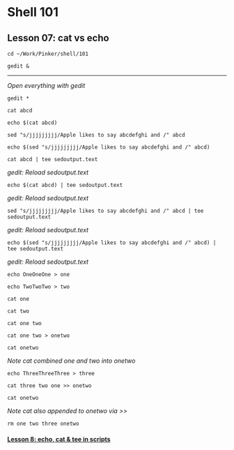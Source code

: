 # Shell 101
## Lesson 07: cat vs echo

`cd ~/Work/Pinker/shell/101`

`gedit &`

___

*Open everything with gedit*

`gedit *`

`cat abcd`

`echo $(cat abcd)`

`sed "s/jjjjjjjjj/Apple likes to say abcdefghi and /" abcd`

`echo $(sed "s/jjjjjjjjj/Apple likes to say abcdefghi and /" abcd)`

`cat abcd | tee sedoutput.text`

*gedit: Reload sedoutput.text*

`echo $(cat abcd) | tee sedoutput.text`

*gedit: Reload sedoutput.text*

`sed "s/jjjjjjjjj/Apple likes to say abcdefghi and /" abcd | tee sedoutput.text`

*gedit: Reload sedoutput.text*

`echo $(sed "s/jjjjjjjjj/Apple likes to say abcdefghi and /" abcd) | tee sedoutput.text`

*gedit: Reload sedoutput.text*

`echo OneOneOne > one`

`echo TwoTwoTwo > two`

`cat one`

`cat two`

`cat one two`

`cat one two > onetwo`

`cat onetwo`

*Note cat combined one and two into onetwo*

`echo ThreeThreeThree > three`

`cat three two one >> onetwo`

`cat onetwo`

*Note cat also appended to onetwo via >>*

`rm one two three onetwo`

#### [Lesson 8: echo, cat & tee in scripts](https://github.com/inkVerb/pinker/blob/master/101-shell/Lesson-08.md)
